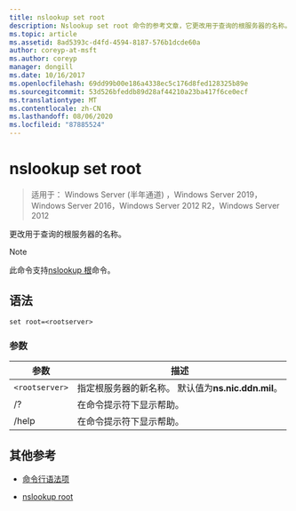 ```yaml
---
title: nslookup set root
description: Nslookup set root 命令的参考文章，它更改用于查询的根服务器的名称。
ms.topic: article
ms.assetid: 8ad5393c-d4fd-4594-8187-576b1dcde60a
author: coreyp-at-msft
ms.author: coreyp
manager: dongill
ms.date: 10/16/2017
ms.openlocfilehash: 69dd99b00e186a4338ec5c176d8fed128325b89e
ms.sourcegitcommit: 53d526bfeddb89d28af44210a23ba417f6ce0ecf
ms.translationtype: MT
ms.contentlocale: zh-CN
ms.lasthandoff: 08/06/2020
ms.locfileid: "87885524"
---
```

# <a name="nslookup-set-root"></a>nslookup set root

> 适用于： Windows Server (半年通道) ，Windows Server 2019，Windows Server 2016，Windows Server 2012 R2，Windows Server 2012

更改用于查询的根服务器的名称。

> [!NOTE]
> 此命令支持[nslookup 根](nslookup-root.md)命令。

## <a name="syntax"></a>语法

```
set root=<rootserver>
```

### <a name="parameters"></a>参数

| 参数 | 描述 |
| ---------- | ---------- |
| `<rootserver>` | 指定根服务器的新名称。 默认值为**ns.nic.ddn.mil**。 |
| /? | 在命令提示符下显示帮助。 |
| /help | 在命令提示符下显示帮助。 |

## <a name="additional-references"></a>其他参考

- [命令行语法项](command-line-syntax-key.md)

- [nslookup root](nslookup-root.md)
